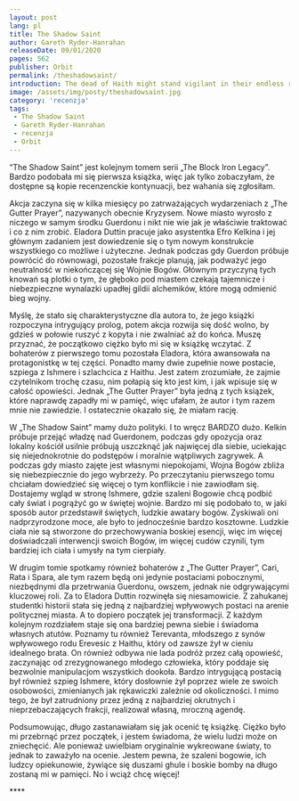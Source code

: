 ```yaml
---
layout: post
lang: pl
title: The Shadow Saint
author: Gareth Ryder-Hanrahan
releaseDate: 09/01/2020
pages: 562
publisher: Orbit
permalink: /theshadowsaint/
introduction: The dead of Haith might stand vigilant in their endless ranks until the end of time, but the living folk of Guerdon don’t have time to wait. There’s always another deal to be made.
image: /assets/img/posty/theshadowsaint.jpg
category: 'recenzja'
tags:
 - The Shadow Saint
 - Gareth Ryder-Hanrahan
 - recenzja
 - Orbit
---
```


  “The Shadow Saint” jest kolejnym tomem serii „The Block Iron Legacy”. Bardzo podobała mi się pierwsza książka, więc jak tylko zobaczyłam, że dostępne są kopie recenzenckie kontynuacji, bez wahania się zgłosiłam.

  Akcja zaczyna się w kilka miesięcy po zatrważających wydarzeniach z „The Gutter Prayer”, nazywanych obecnie Kryzysem. Nowe miasto wyrosło z niczego w samym środku Guerdonu i nikt nie wie jak je właściwie traktować i co z nim zrobić. Eladora Duttin pracuje jako asystentka Efro Kelkina i jej głównym zadaniem jest dowiedzenie się o tym nowym konstrukcie wszystkiego co możliwe i użyteczne. Jednak podczas gdy Guerdon próbuje powrócić do równowagi, pozostałe frakcje planują, jak podważyć jego neutralność w niekończącej się Wojnie Bogów. Głównym przyczyną tych knowań są plotki o tym, że głęboko pod miastem czekają tajemnicze i niebezpieczne wynalazki upadłej gildii alchemików, które mogą odmienić bieg wojny.

  Myślę, że stało się charakterystyczne dla autora to, że jego książki rozpoczyna intrygujący prolog, potem akcja rozwija się dość wolno, by gdzieś w połowie ruszyć z kopyta i nie zwalniać aż do końca. Muszę przyznać, że początkowo ciężko było mi się w książkę wczytać. Z bohaterów z pierwszego tomu pozostała Eladora, która awansowała na protagonistkę w tej części. Ponadto mamy dwie zupełnie nowe postacie, szpiega z Ishmere i szlachcica z Haithu. Jest zatem zrozumiałe, że zajmie czytelnikom trochę czasu, nim połapią się kto jest kim, i jak wpisuje się w całość opowieści. Jednak „The Gutter Prayer” była jedną z tych książek, które naprawdę zapadły mi w pamięć, więc ufałam, że autor i tym razem mnie nie zawiedzie. I ostatecznie okazało się, że miałam rację.

  W „The Shadow Saint” mamy dużo polityki. I to wręcz BARDZO dużo. Kelkin próbuje przejąć władzę nad Guerdonem, podczas gdy opozycja oraz lokalny kościół usilnie próbują uszczknąć jak najwięcej dla siebie, uciekając się niejednokrotnie do podstępów i moralnie wątpliwych zagrywek. A podczas gdy miasto zajęte jest własnymi niepokojami, Wojna Bogów zbliża się niebezpiecznie do jego wybrzeży. Po przeczytaniu pierwszego tomu chciałam dowiedzieć się więcej o tym konflikcie i nie zawiodłam się. Dostajemy wgląd w stronę Ishmere, gdzie szaleni Bogowie chcą podbić cały świat i pogrążyć go w świętej wojnie. Bardzo mi się podobało to, w jaki sposób autor przedstawił świętych, ludzkie awatary bogów. Zyskiwali oni nadprzyrodzone moce, ale było to jednocześnie bardzo kosztowne. Ludzkie ciała nie są stworzone do przechowywania boskiej esencji, więc im więcej doświadczali interwencji swoich Bogów, im więcej cudów czynili, tym bardziej ich ciała i umysły na tym cierpiały.

  W drugim tomie spotkamy również bohaterów z „The Gutter Prayer”, Cari, Rata i Spara, ale tym razem będą oni jedynie postaciami pobocznymi, niezbędnymi dla przetrwania Guerdonu, owszem, jednak nie odgrywającymi kluczowej roli. Za to Eladora Duttin rozwinęła się niesamowicie. Z zahukanej studentki historii stała się jedną z najbardziej wpływowych postaci na arenie politycznej miasta. A to dopiero początek jej transformacji. Z każdym kolejnym rozdziałem staje się ona bardziej pewna siebie i świadoma własnych atutów. Poznamy tu również Terevanta, młodszego z synów wpływowego rodu Erevesic z Haithu, który od zawsze żył w cieniu idealnego brata. On również odbywa nie lada podróż przez całą opowieść, zaczynając od zrezygnowanego młodego człowieka, który poddaje się bezwolnie manipulacjom wszystkich dookoła. Bardzo intrygującą postacią był również szpieg Ishmere, który dosłownie żył poprzez wiele ze swoich osobowości, zmienianych jak rękawiczki zależnie od okoliczności. I mimo tego, że był zatrudniony przez jedną z najbardziej okrutnych i nieprzebaczających frakcji, realizował własną, mroczną agendę.

  Podsumowując, długo zastanawiałam się jak ocenić tę książkę. Ciężko było mi przebrnąć przez początek, i jestem świadoma, że wielu ludzi może on zniechęcić. Ale ponieważ uwielbiam oryginalnie wykreowane światy, to jednak to zaważyło na ocenie. Jestem pewna, że szaleni bogowie, ich ludzcy opiekunowie, żywiące się duszami ghule i boskie bomby na długo zostaną mi w pamięci. No i wciąż chcę więcej!

  \*\*\*\*

